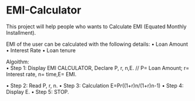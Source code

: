 # EMI-Calculator

This project will help people who wants to Calculate EMI (Equated Monthly Installment).

EMI of the user can be calculated with the following details:
• Loan Amount 
• Interest Rate
• Loan tenure 

Algoithm:  
• Step 1: Display EMI CALCULATOR, Declare P, r, n,E.
// P= Loan Amount; r= Interest rate, n= time,E= EMI. 

• Step 2: Read P, r, n. 
• Step 3: Calculation E=P*r*((1+r)n/(1+r)n-1) 
• Step 4: Display E. 
• Step 5: STOP.
